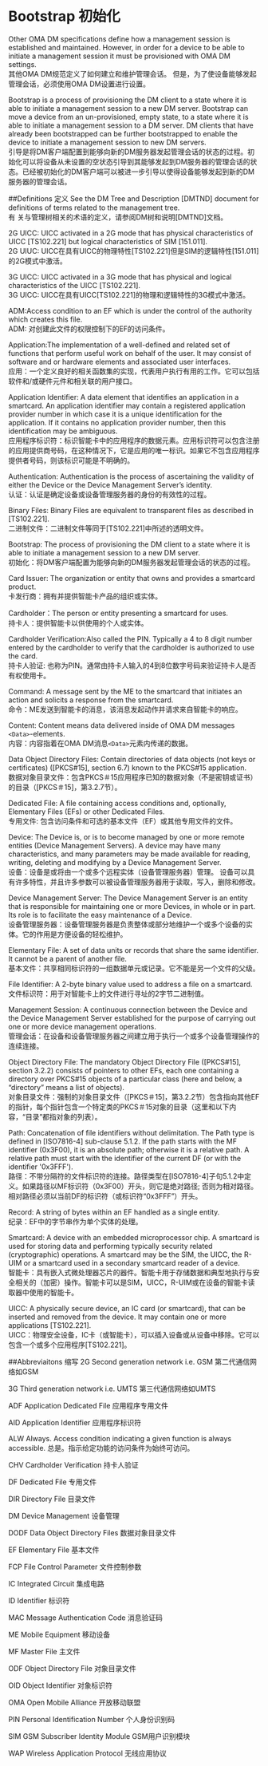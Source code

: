 # Bootstrap 初始化
Other OMA DM specifications define how a management session is established and maintained. However, in order for a device to be able to initiate a management session it must be provisioned with OMA DM settings.<br/>
其他OMA DM规范定义了如何建立和维护管理会话。 但是，为了使设备能够发起管理会话，必须使用OMA DM设置进行设置。

Bootstrap is a process of provisioning the DM client to a state where it is able to initiate a management session to a new DM server. Bootstrap can move a device from an un-provisioned, empty state, to a state where it is able to initiate a management session to a DM server. DM clients that have already been bootstrapped can be further bootstrapped to enable the device to initiate a management session to new DM servers.<br/>
引导是将DM客户端配置到能够向新的DM服务器发起管理会话的状态的过程。初始化可以将设备从未设置的空状态引导到其能够发起到DM服务器的管理会话的状态。已经被初始化的DM客户端可以被进一步引导以使得设备能够发起到新的DM服务器的管理会话。

##Definitions 定义
See the DM Tree and Description [DMTND] document for definitions of terms related to the management tree.<br/>有
关与管理树相关的术语的定义，请参阅DM树和说明[DMTND]文档。

2G UICC: UICC activated in a 2G mode that has physical characteristics of UICC [TS102.221] but logical characteristics of SIM [151.011].<br/>
2G UIUC: UICC在具有UICC的物理特性[TS102.221]但是SIM的逻辑特性[151.011]的2G模式中激活。

3G UICC: UICC activated in a 3G mode that has physical and logical characteristics of the UICC [TS102.221].<br/>
3G UICC: UICC在具有UICC[TS102.221]的物理和逻辑特性的3G模式中激活。

ADM:Access condition to an EF which is under the control of the authority which creates this file.<br/>
ADM: 对创建此文件的权限控制下的EF的访问条件。

Application:The implementation of a well-defined and related set of functions that perform useful work on behalf of the user. It may consist of software and or hardware elements and associated user interfaces.<br/>
应用：一个定义良好的相关函数集的实现，代表用户执行有用的工作。它可以包括软件和/或硬件元件和相关联的用户接口。

Application Identifier: A data element that identifies an application in a smartcard. An application identifier may contain a registered application provider number in which case it is a unique identification for the application. If it contains no application provider number, then this identification may be ambiguous.<br/>
应用程序标识符：标识智能卡中的应用程序的数据元素。应用标识符可以包含注册的应用提供商号码，在这种情况下，它是应用的唯一标识。如果它不包含应用程序提供者号码，则该标识可能是不明确的。<br/>

Authentication: Authentication is the process of ascertaining the validity of either the Device or the Device Management Server’s identity.<br/>
认证：认证是确定设备或设备管理服务器的身份的有效性的过程。

Binary Files: Binary Files are equivalent to transparent files as described in [TS102.221].<br/>
二进制文件：二进制文件等同于[TS102.221]中所述的透明文件。

Bootstrap: The process of provisioning the DM client to a state where it is able to initiate a management session to a new DM server.<br/>
初始化：将DM客户端配置为能够向新的DM服务器发起管理会话的状态的过程。

Card Issuer: The organization or entity that owns and provides a smartcard product.<br/>
卡发行商：拥有并提供智能卡产品的组织或实体。

Cardholder：The person or entity presenting a smartcard for uses.<br/>
持卡人：提供智能卡以供使用的个人或实体。

Cardholder Verification:Also called the PIN. Typically a 4 to 8 digit number entered by the cardholder to verify that the cardholder is authorized to use the card.<br/> 
持卡人验证: 也称为PIN。通常由持卡人输入的4到8位数字号码来验证持卡人是否有权使用卡。

Command: A message sent by the ME to the smartcard that initiates an action and solicits a response from the smartcard.<br/>
命令：ME发送到智能卡的消息，该消息发起动作并请求来自智能卡的响应。

Content: Content means data delivered inside of OMA DM messages `<Data>`-elements.<br/>
内容：内容指着在OMA DM消息`<Data>`元素内传递的数据。


Data Object Directory Files: Contain directories of data objects (not keys or certificates) ([PKCS#15], section 6.7) known to the PKCS#15 application.<br/>
数据对象目录文件：包含PKCS＃15应用程序已知的数据对象（不是密钥或证书）的目录（[PKCS＃15]，第3.2.7节）。

Dedicated File: A file containing access conditions and, optionally, Elementary Files (EFs) or other Dedicated Files.<br/>
专用文件: 包含访问条件和可选的基本文件（EF）或其他专用文件的文件。

Device: The Device is, or is to become managed by one or more remote entities (Device Management Servers). A device may have many characteristics, and many parameters may be made available for reading, writing, deleting and modifying by a Device Management Server.<br/>
设备：设备是或将由一个或多个远程实体（设备管理服务器）管理。 设备可以具有许多特性，并且许多参数可以被设备管理服务器用于读取，写入，删除和修改。

Device Management Server: The Device Management Server is an entity that is responsible for maintaining one or more Devices, in whole or in part. Its role is to facilitate the easy maintenance of a Device.<br/>
设备管理服务器：设备管理服务器是负责整体或部分地维护一个或多个设备的实体。它的作用是方便设备的轻松维护。

Elementary File: A set of data units or records that share the same identifier. It cannot be a parent of another file.<br/>
基本文件：共享相同标识符的一组数据单元或记录。它不能是另一个文件的父级。

File Identifier: A 2-byte binary value used to address a file on a smartcard.<br/>
文件标识符：用于对智能卡上的文件进行寻址的2字节二进制值。

Management Session: A continuous connection between the Device and the Device Management Server established for the purpose of carrying out one or more device management operations.<br/>
管理会话：在设备和设备管理服务器之间建立用于执行一个或多个设备管理操作的连续连接。

Object Directory File: The mandatory Object Directory File ([PKCS#15], section 3.2.2) consists of pointers to other EFs, each one containing a directory over PKCS#15 objects of a particular class (here and below, a “directory” means a list of objects).<br/>
对象目录文件：强制的对象目录文件（[PKCS＃15]，第3.2.2节）包含指向其他EF的指针，每个指针包含一个特定类的PKCS＃15对象的目录（这里和以下内容，“目录”都指对象的列表）。

Path: Concatenation of file identifiers without delimitation. The Path type is defined in [ISO7816-4] sub-clause 5.1.2. If the path starts with the MF identifier (0x3F00), it is an absolute path; otherwise it is a relative path. A relative path must start with the identifier of the current DF (or with the identifier '0x3FFF').<br/>
路径：不带分隔符的文件标识符的连接。路径类型在[ISO7816-4]子句5.1.2中定义。如果路径以MF标识符（0x3F00）开头，则它是绝对路径; 否则为相对路径。相对路径必须以当前DF的标识符（或标识符“0x3FFF”）开头。

Record: A string of bytes within an EF handled as a single entity.<br/>
纪录：EF中的字节串作为单个实体的处理。

Smartcard: A device with an embedded microprocessor chip. A smartcard is used for storing data and performing typically security related (cryptographic) operations. A smartcard may be the SIM, the UICC, the R-UIM or a smartcard used in a secondary smartcard reader of a device.<br/>
智能卡：具有嵌入式微处理器芯片的器件。智能卡用于存储数据和典型地执行与安全相关的（加密）操作。智能卡可以是SIM，UICC，R-UIM或在设备的智能卡读取器中使用的智能卡。

UICC: A physically secure device, an IC card (or smartcard), that can be inserted and removed from the device. It may contain one or more applications [TS102.221].<br/>
UICC：物理安全设备，IC卡（或智能卡），可以插入设备或从设备中移除。它可以包含一个或多个应用程序[TS102.221]。

##Abbreviaitons 缩写
2G Second generation network i.e. GSM 第二代通信网络如GSM

3G Third generation network i.e. UMTS 第三代通信网络如UMTS

ADF Application Dedicated File 应用程序专用文件

AID Application Identifier 应用程序标识符

ALW Always. Access condition indicating a given function is always accessible. 总是。指示给定功能的访问条件为始终可访问。

CHV Cardholder Verification 持卡人验证

DF Dedicated File 专用文件

DIR Directory File 目录文件

DM Device Management 设备管理

DODF Data Object Directory Files 数据对象目录文件

EF Elementary File 基本文件

FCP File Control Parameter 文件控制参数

IC Integrated Circuit 集成电路

ID Identifier 标识符

MAC Message Authentication Code 消息验证码

ME Mobile Equipment 移动设备

MF Master File 主文件

ODF Object Directory File 对象目录文件

OID Object Identifier 对象标识符

OMA Open Mobile Alliance 开放移动联盟

PIN Personal Identification Number 个人身份识别码

SIM GSM Subscriber Identity Module GSM用户识别模块 

WAP Wireless Application Protocol 无线应用协议



